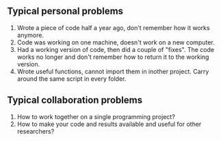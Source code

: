 ## Typical personal problems

1. Wrote a piece of code half a year ago, don't remember how it works anymore.
2. Code was working on one machine, doesn't work on a new computer.
3. Had a working version of code, then did a couple of "fixes". The code works no longer and don't remember how to return it to the working version.
4. Wrote useful functions, cannot import them in inother project. Carry around the same script in every folder.

## Typical collaboration problems

1. How to work together on a single programming project?
2. How to make your code and results available and useful for other researchers?
